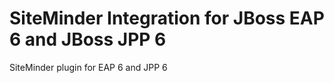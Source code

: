 SiteMinder Integration for JBoss EAP 6 and JBoss JPP 6
======================================================

SiteMinder plugin for EAP 6 and JPP 6